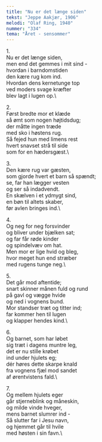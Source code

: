 ```yaml
---
title: "Nu er det længe siden"
tekst: "Jeppe Aakjær, 1906"
melodi: "Olaf Ring, 1940"
nummer: "334"
tema: "Året - sensommer"
---
```

1\.\
Nu er det længe siden,\
men end det gemmes i mit sind -\
hvordan i barndomstiden\
den kære rug kom ind.\
Hvordan dens kernetunge top\
ved moders svage kræfter\
blev lagt i lugen op.\

2\.\
Først bredte mor et klæde\
så ømt som nogen højtidsdug;\
der måtte ingen træde\
med sko i høstens rug.\
Så fejed hun med limens rest\
hvert snavset strå til side\
som for en hædersgæst.\

3\.\
Den kære rug var gæsten,\
som gjorde hvert et barn så spændt;\
se, far han lægger vesten\
og ser så indadvendt.\
En skælven i et ydmygt sind,\
en bøn til altets skaber,\
før avlen bringes ind.\

4\.\
Og neg for neg forsvinder\
og bliver under bjælken sat;\
og far får røde kinder\
og spindelvæv om hat.\
Men mor er lige hvid og bleg,\
hvor meget hun end stræber\
med rugens tunge neg.\

5\.\
Det går mod aftentide;\
snart skinner månen fuld og rund\
på gavl og vægge hvide\
og ned i vognens bund.\
Mor standser træt og titter ind;\
far kommer hen til lugen\
og klapper hendes kind.\

6\.\
Og barnet, som har løbet\
sig træt i dagens muntre leg,\
det er nu stille krøbet\
ind under hjulets eg;\
dér høres dette skarpe knald\
fra vognens fjæl mod sandet\
af ørentvistens fald.\

7\.\
Og mellem hjulets eger\
går stjerneblink og måneskin,\
og milde vinde hveger,\
mens barnet slumrer ind -\
Så slutter far i Jesu navn,\
og hjemmet går til hvile\
med høsten i sin favn.\
